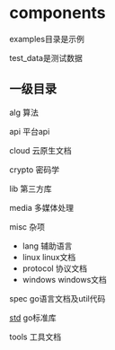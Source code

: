 # components

examples目录是示例

test_data是测试数据

## 一级目录

alg 算法

api 平台api

cloud 云原生文档

crypto 密码学

lib 第三方库

media 多媒体处理

misc 杂项

- lang 辅助语言
- linux linux文档
- protocol 协议文档
- windows windows文档

spec go语言文档及util代码

[std](https://pkg.go.dev/std) go标准库

tools 工具文档
